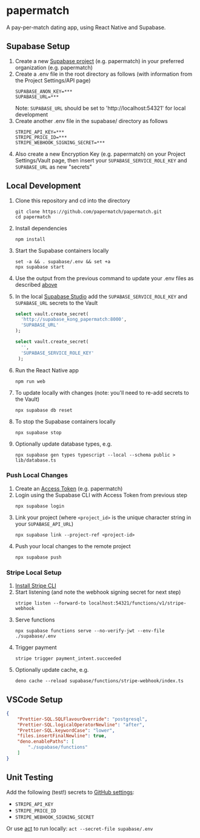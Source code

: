 # papermatch

A pay-per-match dating app, using React Native and Supabase.

## Supabase Setup

1. Create a new [Supabase project](https://supabase.com/dashboard/projects) (e.g. papermatch) in your preferred organization (e.g. papermatch)
2. Create a .env file in the root directory as follows (with information from the Project Settings/API page)
    ```
    SUPABASE_ANON_KEY=***
    SUPABASE_URL=***
    ```
    Note: `SUPABASE_URL` should be set to 'http://localhost:54321' for local development
3. Create another .env file in the supabase/ directory as follows
    ```
    STRIPE_API_KEY=***
    STRIPE_PRICE_ID=***
    STRIPE_WEBHOOK_SIGNING_SECRET=***
    ```
4. Also create a new Encryption Key (e.g. papermatch) on your Project Settings/Vault page, then insert your `SUPABASE_SERVICE_ROLE_KEY` and `SUPABASE_URL` as new "secrets"

## Local Development

1. Clone this repository and cd into the directory
    ```
    git clone https://github.com/papermatch/papermatch.git
    cd papermatch
    ```
2. Install dependencies
    ```
    npm install
    ```
3. Start the Supabase containers locally
    ```
    set -a && . supabase/.env && set +a
    npx supabase start
    ```
4. Use the output from the previous command to update your .env files as described [above](#supabase-setup)
5. In the local [Supabase Studio](http://localhost:54323/project/default/sql/1) add the `SUPABASE_SERVICE_ROLE_KEY` and `SUPABASE_URL` secrets to the Vault

    ```sql
    select vault.create_secret(
      'http://supabase_kong_papermatch:8000',
      'SUPABASE_URL'
    );

    select vault.create_secret(
      '',
      'SUPABASE_SERVICE_ROLE_KEY'
     );
    ```

6. Run the React Native app
    ```
    npm run web
    ```
7. To update locally with changes (note: you'll need to re-add secrets to the Vault)
    ```
    npx supabase db reset
    ```
8. To stop the Supabase containers locally
    ```
    npx supabase stop
    ```
9. Optionally update database types, e.g.
    ```
    npx supabase gen types typescript --local --schema public > lib/database.ts
    ```

### Push Local Changes

1. Create an [Access Token](https://supabase.com/dashboard/account/tokens) (e.g. papermatch)
2. Login using the Supabase CLI with Access Token from previous step
    ```
    npx supabase login
    ```
3. Link your project (where `<project_id>` is the unique character string in your `SUPABASE_API_URL`)
    ```
    npx supabase link --project-ref <project-id>
    ```
4. Push your local changes to the remote project
    ```
    npx supabase push
    ```

### Stripe Local Setup

1. [Install Stripe CLI](https://stripe.com/docs/stripe-cli#install)
2. Start listening (and note the webhook signing secret for next step)
    ```
    stripe listen --forward-to localhost:54321/functions/v1/stripe-webhook
    ```
3. Serve functions
    ```
    npx supabase functions serve --no-verify-jwt --env-file ./supabase/.env
    ```
4. Trigger payment
    ```
    stripe trigger payment_intent.succeeded
    ```
5. Optionally update cache, e.g.
    ```
    deno cache --reload supabase/functions/stripe-webhook/index.ts
    ```

## VSCode Setup

```json
{
    "Prettier-SQL.SQLFlavourOverride": "postgresql",
    "Prettier-SQL.logicalOperatorNewline": "after",
    "Prettier-SQL.keywordCase": "lower",
    "files.insertFinalNewline": true,
    "deno.enablePaths": [
        "./supabase/functions"
    ]
}
```

## Unit Testing

Add the following (test!) secrets to [GitHub settings](/settings/secrets/actions):

- `STRIPE_API_KEY`
- `STRIPE_PRICE_ID`
- `STRIPE_WEBHOOK_SIGNING_SECRET`

Or use [act](https://github.com/nektos/act) to run locally: `act --secret-file supabase/.env`
